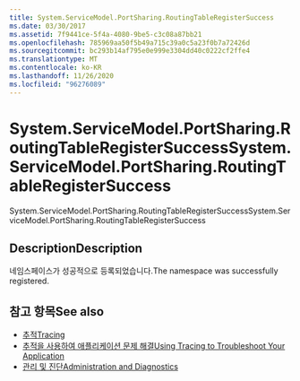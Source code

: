 ```yaml
---
title: System.ServiceModel.PortSharing.RoutingTableRegisterSuccess
ms.date: 03/30/2017
ms.assetid: 7f9441ce-5f4a-4080-9be5-c3c08a87bb21
ms.openlocfilehash: 785969aa50f5b49a715c39a0c5a23f0b7a72426d
ms.sourcegitcommit: bc293b14af795e0e999e3304dd40c0222cf2ffe4
ms.translationtype: MT
ms.contentlocale: ko-KR
ms.lasthandoff: 11/26/2020
ms.locfileid: "96276089"
---
```

# <a name="systemservicemodelportsharingroutingtableregistersuccess"></a><span data-ttu-id="5771b-102">System.ServiceModel.PortSharing.RoutingTableRegisterSuccess</span><span class="sxs-lookup"><span data-stu-id="5771b-102">System.ServiceModel.PortSharing.RoutingTableRegisterSuccess</span></span>

<span data-ttu-id="5771b-103">System.ServiceModel.PortSharing.RoutingTableRegisterSuccess</span><span class="sxs-lookup"><span data-stu-id="5771b-103">System.ServiceModel.PortSharing.RoutingTableRegisterSuccess</span></span>  
  
## <a name="description"></a><span data-ttu-id="5771b-104">Description</span><span class="sxs-lookup"><span data-stu-id="5771b-104">Description</span></span>  

 <span data-ttu-id="5771b-105">네임스페이스가 성공적으로 등록되었습니다.</span><span class="sxs-lookup"><span data-stu-id="5771b-105">The namespace was successfully registered.</span></span>  
  
## <a name="see-also"></a><span data-ttu-id="5771b-106">참고 항목</span><span class="sxs-lookup"><span data-stu-id="5771b-106">See also</span></span>

- [<span data-ttu-id="5771b-107">추적</span><span class="sxs-lookup"><span data-stu-id="5771b-107">Tracing</span></span>](index.md)
- [<span data-ttu-id="5771b-108">추적을 사용하여 애플리케이션 문제 해결</span><span class="sxs-lookup"><span data-stu-id="5771b-108">Using Tracing to Troubleshoot Your Application</span></span>](using-tracing-to-troubleshoot-your-application.md)
- [<span data-ttu-id="5771b-109">관리 및 진단</span><span class="sxs-lookup"><span data-stu-id="5771b-109">Administration and Diagnostics</span></span>](../index.md)
